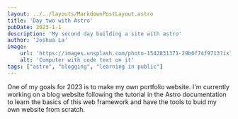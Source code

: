 ```yaml
---
layout: ../../layouts/MarkdownPostLayout.astro
title: 'Day two with Astro'
pubDate: 2023-1-1
description: 'My second day building a site with astro'
author: 'Joshua La'
image:
    url: 'https://images.unsplash.com/photo-1542831371-29b0f74f9713?ixlib=rb-4.0.3&ixid=MnwxMjA3fDB8MHxwaG90by1wYWdlfHx8fGVufDB8fHx8&auto=format&fit=crop&w=2940&q=80' 
    alt: 'Computer with code text on it'
tags: ["astro", "blogging", "learning in public"]
---
```


One of my goals for 2023 is to make my own portfolio website. I'm currently working on a blog website following the tutorial in the Astro documentation to learn the basics of this web framework and have the tools to buid my own website from scratch.